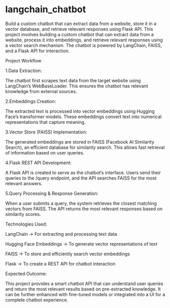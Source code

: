 # langchain_chatbot

Build a custom chatbot that can extract data from a website, store it in a vector database, and retrieve relevant responses using Flask API.
This project involves building a custom chatbot that can extract data from a website, process it into embeddings, and retrieve relevant responses using a vector search mechanism. The chatbot is powered by LangChain, FAISS, and a Flask API for interaction.

 Project Workflow

1.Data Extraction:

The chatbot first scrapes text data from the target website using LangChain’s WebBaseLoader.
This ensures the chatbot has relevant knowledge from external sources.

2.Embeddings Creation:

The extracted text is processed into vector embeddings using Hugging Face’s transformer models.
These embeddings convert text into numerical representations that capture meaning.

3.Vector Store (FAISS) Implementation:

The generated embeddings are stored in FAISS (Facebook AI Similarity Search), an efficient database for similarity search.
This allows fast retrieval of information based on user queries.

4.Flask REST API Development:

A Flask API is created to serve as the chatbot’s interface.
Users send their queries to the /query endpoint, and the API searches FAISS for the most relevant answers.

5.Query Processing & Response Generation:

When a user submits a query, the system retrieves the closest matching vectors from FAISS.
The API returns the most relevant responses based on similarity scores.

Technologies Used:

LangChain → For extracting and processing text data

Hugging Face Embeddings → To generate vector representations of text

FAISS → To store and efficiently search vector embeddings

Flask → To create a REST API for chatbot interaction

Expected Outcome:

This project provides a smart chatbot API that can understand user queries and return the most relevant results based on pre-extracted knowledge. It can be further enhanced with fine-tuned models or integrated into a UI for a complete chatbot experience.
